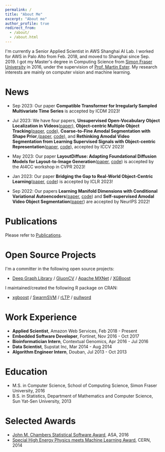 ```yaml
---
permalink: /
title: "About Me"
excerpt: "About me"
author_profile: true
redirect_from: 
  - /about/
  - /about.html
---
```


I'm currently a Senior Applied Scientist in AWS Shanghai AI Lab. I worked for AWS in Palo Alto from Feb. 2018, and moved to Shanghai since Sep. 2019. I got my Master's degree in Computing Science from [Simon Fraser University](https://www.sfu.ca/) in 2016, under the supervision of [Prof. Martin Ester](https://www.cs.sfu.ca/~ester/). My research interests are mainly on computer vision and machine learning.

# News

- Sep 2023: Our paper **Compatible Transformer for Irregularly Sampled Multivariate Time Series** is accepted by ICDM 2023!

- Jul 2023: We have four papers, **Unsupervised Open-Vocabulary Object Localization in Videos**([paper](https://arxiv.org/abs/2309.09858)), **Object-centric Multiple Object Tracking**([paper](https://arxiv.org/abs/2309.00233), [code](https://github.com/amazon-science/object-centric-multiple-object-tracking)), **Coarse-to-Fine Amodal Segmentation with Shape Prior**,([paper](https://arxiv.org/abs/2308.16825), [code](https://github.com/JianxGao/C2F-Seg)), and **Rethinking Amodal Video Segmentation from Learning Supervised Signals with Object-centric Representation**([paper](https://www.amazon.science/publications/rethinking-amodal-video-segmentation-from-learning-supervised-signals-with-object-centric-representation), [code](https://github.com/kfan21/EoRaS)), accepted by ICCV 2023!

- May 2023: Our paper **LayoutDiffuse: Adapting Foundational Diffusion Models for Layout-to-Image Generation**([paper](https://arxiv.org/abs/2302.08908), [code](https://github.com/cplusx/layout_diffuse)) is accepted by the AI4CC workshop in CVPR 2023!

- Jan 2023: Our paper **Bridging the Gap to Real-World Object-Centric Learning**([paper](https://openreview.net/forum?id=b9tUk-f_aG), [code](https://github.com/amazon-science/object-centric-learning-framework)) is accepted by ICLR 2023!

- Sep 2022: Our papers **Learning Manifold Dimensions with Conditional Variational Autoencoders**([paper](https://openreview.net/forum?id=Lvlxq_H96lI), [code](https://github.com/zhengyjzoe/manifold-dimensions-cvae)) and **Self-supervised Amodal Video Object Segmentation**([paper](https://openreview.net/pdf?id=wlqb_RfSrKh)) are accepted by NeurIPS 2022!

# Publications

Please refer to [Publications](https://hetong007.github.io/publications/).

# Open Source Projects

I'm a committer in the following open source projects:

- [Deep Graph Library](https://www.dgl.ai/) / [GluonCV](https://gluon-cv.mxnet.io/) / [Apache MXNet](https://mxnet.apache.org/) / [XGBoost](https://xgboost.ai/)

I maintained/created the following R package on CRAN:

- [xgboost](https://cran.r-project.org/web//packages/xgboost/index.html) / [SwarmSVM](https://cran.r-project.org/web//packages/SwarmSVM/index.html) / [rLTP](https://cran.r-project.org/web//packages/rLTP/index.html) / [pullword](https://cran.r-project.org/web//packages/pullword/index.html)

# Work Experience

- **Applied Scientist**, Amazon Web Services, Feb 2018 - Present
- **Embedded Software Developer**, Fortinet, Nov 2016 - Oct 2017
- **Bioinformatician Intern**, Contextual Genomics, Apr 2016 - Jul 2016
- **Data Scientist**, Supstat Inc, Mar 2014 - Aug 2014
- **Algorithm Engineer Intern**, Douban, Jul 2013 - Oct 2013

# Education

- M.S. in Computer Science, School of Computing Science, Simon Fraser University, 2016
- B.S. in Statistics, Department of Mathematics and Computer Science, Sun Yat-Sen University, 2013

# Selected Awards

- [John M. Chambers Statistical Software Award](http://stat-computing.org/awards/jmc/winners.html), ASA, 2016
- [Special High Energy Physics meets Machine Learning Award](https://atlas.cern/updates/atlas-news/machine-learning-wins-higgs-challenge), CERN, 2014
